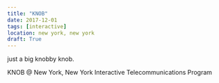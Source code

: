 ```yaml
---
title: "KNOB"
date: 2017-12-01
tags: [interactive]
location: new york, new york
draft: True
---
```


just a big knobby knob.

KNOB @ New York, New York
Interactive Telecommunications Program

